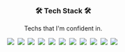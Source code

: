 <h3 align="center">🛠 Tech Stack 🛠</h3>
<p align="center"> Techs that I'm confident in. </p>
<p align="center">
  <img src="https://img.shields.io/badge/javascript-F7DF1E?style=for-the-badge&logo=javascript&logoColor=black">&nbsp 
  <img src="https://img.shields.io/badge/react-61DAFB?style=for-the-badge&logo=react&logoColor=black">&nbsp 
  <img src="https://img.shields.io/badge/typescript-3178C6?style=for-the-badge&logo=typescript&logoColor=white">&nbsp 
  <img src="https://img.shields.io/badge/nextjs-000000?style=for-the-badge&logo=nextjs&logoColor=black">&nbsp
  <img src="https://img.shields.io/badge/html5-E34F26?style=for-the-badge&logo=html5&logoColor=white">&nbsp 
  <img src="https://img.shields.io/badge/css-1572B6?style=for-the-badge&logo=css3&logoColor=white">&nbsp
  <img src="https://img.shields.io/badge/jquery-0769AD?style=for-the-badge&logo=jquery&logoColor=white">&nbsp
  <img src="https://img.shields.io/badge/node.js-339933?style=for-the-badge&logo=Node.js&logoColor=white">&nbsp
  <img src="https://img.shields.io/badge/express-000000?style=for-the-badge&logo=express&logoColor=white">&nbsp
  <img src="https://img.shields.io/badge/git-F05032?style=for-the-badge&logo=git&logoColor=white">&nbsp
  <img src="https://img.shields.io/badge/java-007396?style=for-the-badge&logo=java&logoColor=white">&nbsp
</p>

